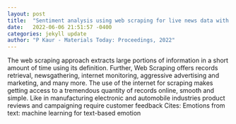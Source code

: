 ```yaml
---
layout: post
title:  "Sentiment analysis using web scraping for live news data with machine learning algorithms"
date:   2022-06-06 21:51:57 -0400
categories: jekyll update
author: "P Kaur - Materials Today: Proceedings, 2022"
---
```

The web scraping approach extracts large portions of information in a short amount of time using its definition. Further, Web Scraping offers records retrieval, newsgathering, internet monitoring, aggressive advertising and marketing, and many more. The use of the internet for scraping makes getting access to a tremendous quantity of records online, smooth and simple. Like in manufacturing electronic and automobile industries product reviews and campaigning require customer feedback  Cites: Emotions from text: machine learning for text-based emotion